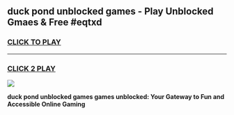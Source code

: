 
## duck pond unblocked games - Play Unblocked Gmaes & Free #eqtxd
<h3>
<a href="https://premium.freeplayer.one?title=duck_pond_unblocked_games&ref=01M">CLICK TO PLAY</a></h3>
<hr>

<h3>
<a href="https://premium.freeplayer.one?title=duck_pond_unblocked_games&ref=01M">CLICK 2 PLAY</a>
  
</h3>

<a href="https://premium.freeplayer.one?title=duck_pond_unblocked_games&ref=01M"><img src="https://clearcache.store/games.png"></a>


**duck pond unblocked games games unblocked: Your Gateway to Fun and Accessible Online Gaming**
